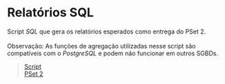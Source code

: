 # Relatórios SQL

Script *SQL* que gera os relatórios esperados como entrega do PSet 2.<br><br>
Observação: As funções de agregação utilizadas nesse script são compatíveis com o *PostgreSQL* e podem não funcionar em outros SGBDs.

>[Script](./relatorios.sql)<br>
>[PSet 2](./../)
